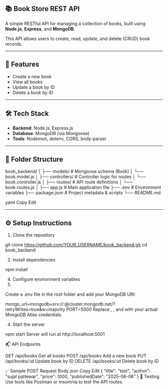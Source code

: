 ## 📚 Book Store REST API

A simple RESTful API for managing a collection of books, built using **Node.js**, **Express**, and **MongoDB**.

This API allows users to create, read, update, and delete (CRUD) book records.

--------------------------------------------------------------------------------------------------------------------

## 🚀 Features

- Create a new book
- View all books
- Update a book by ID
- Delete a book by ID

--------------------------------------------------------------------------------------------------------------------

## 🛠 Tech Stack

- **Backend**: Node.js, Express.js
- **Database**: MongoDB (via Mongoose)
- **Tools**: Nodemon, dotenv, CORS, body-parser

--------------------------------------------------------------------------------------------------------------------

## 📁 Folder Structure

book_backend/
│
├── models/ # Mongoose schema (Book)
│ └── book.model.js
│
├── controllers/ # Controller logic for routes
│ └── book.controller.js
│
├── routes/ # API route definitions
│ └── book.routes.js
│
├── app.js # Main application file
├── .env # Environment variables
├── package.json # Project metadata & scripts
└── README.md

yaml
Copy
Edit

--------------------------------------------------------------------------------------------------------------------

## ⚙️ Setup Instructions

1. Clone the repository

git clone https://github.com/YOUR_USERNAME/book_backend.git
cd book_backend


2. Install dependencies

npm install


4. Configure environment variables
5. 
Create a .env file in the root folder and add your MongoDB URI:

mongo_url=mongodb+srv://<username>:<password>@cluster.mongodb.net/<dbname>?retryWrites=true&w=majority
PORT=5000
Replace <username>, <password>, and <dbname> with your actual MongoDB Atlas credentials.

4. Start the server

npm start
Server will run at http://localhost:5001

📬 API Endpoints

GET	/api/books	Get all books
POST	/api/books	Add a new book
PUT	/api/books/:id	Update book by ID
DELETE	/api/books/:id	Delete book by ID

✅ Sample POST Request Body
json
Copy
Edit
{
  "title": "test",
  "author": "sujal pattewar",
  "price": 1000,
  "publishedDate": "2025-06-06"
}
🧪 Testing
Use tools like Postman or Insomnia to test the API routes.

